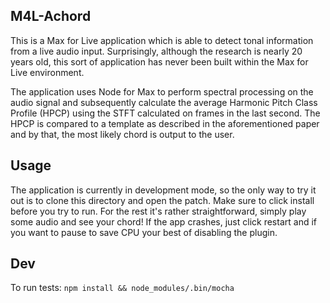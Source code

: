 ## M4L-Achord

This is a Max for Live application which is able to detect tonal information from a live audio input. Surprisingly, although the research is nearly 20 years old, this sort of application has never been built within the Max for Live environment.

The application uses Node for Max to perform spectral processing on the audio signal and subsequently calculate the average Harmonic Pitch Class Profile (HPCP) using the STFT calculated on frames in the last second. The HPCP is compared to a template as described in the aforementioned paper and by that, the most likely chord is output to the user.

Usage
---
The application is currently in development mode, so the only way to try it out is to clone this directory and open the patch. Make sure to click install before you try to run. For the rest it's rather straightforward, simply play some audio and see your chord! If the app crashes, just click restart and if you want to pause to save CPU your best of disabling the plugin.

Dev
---
To run tests: `npm install && node_modules/.bin/mocha`
